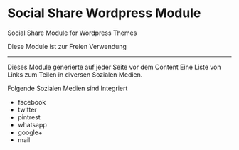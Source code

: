# Social Share Wordpress Module

Social Share Module for Wordpress Themes

Diese Module ist zur Freien Verwendung 

----------------------------------------

Dieses Module generierte auf jeder Seite vor dem Content Eine Liste von Links zum Teilen in diversen Sozialen Medien.

Folgende Sozialen Medien sind Integriert

* facebook
* twitter
* pintrest
* whatsapp
* google+
* mail
